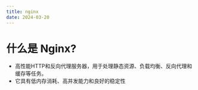 ```yaml
---
title: nginx
date: 2024-03-20
---
```



# 什么是 Nginx?
- 高性能HTTP和反向代理服务器，用于处理静态资源、负载均衡、反向代理和缓存等任务。
- 它具有低内存消耗、高并发能力和良好的稳定性


